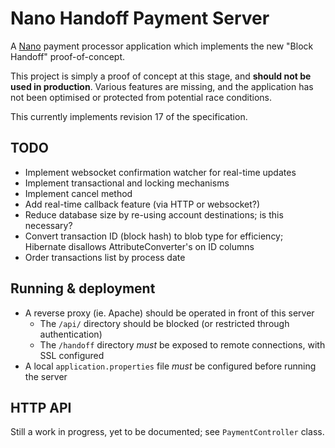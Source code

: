 # Nano Handoff Payment Server
A [Nano](https://nano.org) payment processor application which implements the new "Block Handoff" proof-of-concept.

This project is simply a proof of concept at this stage, and **should not be used in production**. Various features are
missing, and the application has not been optimised or protected from potential race conditions.

This currently implements revision 17 of the specification.


## TODO
- Implement websocket confirmation watcher for real-time updates
- Implement transactional and locking mechanisms
- Implement cancel method
- Add real-time callback feature (via HTTP or websocket?)
- Reduce database size by re-using account destinations; is this necessary?
- Convert transaction ID (block hash) to blob type for efficiency; Hibernate disallows AttributeConverter's on ID columns
- Order transactions list by process date


## Running & deployment
- A reverse proxy (ie. Apache) should be operated in front of this server
  - The `/api/` directory should be blocked (or restricted through authentication)
  - The `/handoff` directory *must* be exposed to remote connections, with SSL configured
- A local `application.properties` file *must* be configured before running the server

## HTTP API
Still a work in progress, yet to be documented; see `PaymentController` class.
